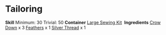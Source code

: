 <!-- TITLE: Crow Down Crown -->
<!-- SUBTITLE: A quick summary of Crow Down Crown -->

# Tailoring
**Skill**
Minimum: 30
Trivial: 50
​
**Container**
[Large Sewing Kit](large-sewing-kit)
​
**Ingredients**
[Crow Down](crow-down) x 3
[Feathers](feathers) x 1
[Silver Thread](silver-thread) x 1